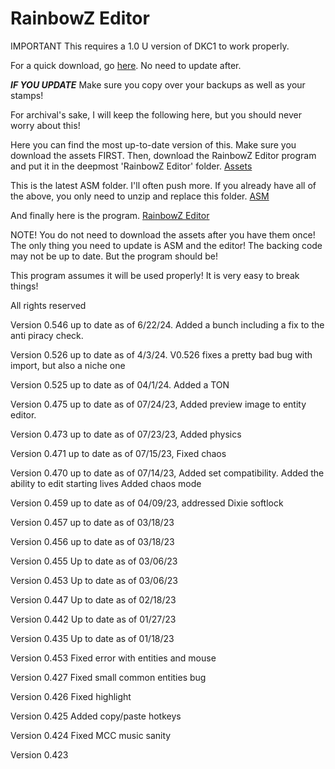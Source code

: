 # RainbowZ Editor
 
 IMPORTANT
 This requires a 1.0 U version of DKC1 to work properly.
 
 For a quick download, go [here](https://github.com/mike19283/RainbowZ-Editor/blob/main/RainbowZ%20Editor%20Quickstart.zip). No need to update after.

***IF YOU UPDATE***
Make sure you copy over your backups as well as your stamps!

 
For archival's sake, I will keep the following here, but you should never worry about this!



Here you can find the most up-to-date version of this. 
Make sure you download the assets FIRST. Then, download the RainbowZ Editor program and put it in the deepmost 'RainbowZ Editor' folder. 
[Assets](https://github.com/mike19283/RainbowZ-Editor/blob/main/RainbowZ_Editor_Assets.zip)

This is the latest ASM folder. I'll often push more. If you already have all of the above, you only need to unzip and replace this folder.
[ASM](https://github.com/mike19283/RainbowZ-Editor/blob/main/ASM.zip)

And finally here is the program.
[RainbowZ Editor](https://github.com/mike19283/RainbowZ-Editor/blob/main/RainbowZ%20Editor.exe)

NOTE!
You do not need to download the assets after you have them once! The only thing you need to update is ASM and the editor! The backing code may not be up to date. But the program should be!


This program assumes it will be used properly! It is very easy to break things!


All rights reserved

Version 0.546 up to date as of 6/22/24. Added a bunch including a fix to the anti piracy check.

Version 0.526 up to date as of 4/3/24. V0.526 fixes a pretty bad bug with import, but also a niche one

Version 0.525 up to date as of 04/1/24. Added a TON

Version 0.475 up to date as of 07/24/23, Added preview image to entity editor.

Version 0.473 up to date as of 07/23/23, Added physics

Version 0.471 up to date as of 07/15/23, Fixed chaos

Version 0.470 up to date as of 07/14/23, Added set compatibility.
Added the ability to edit starting lives
Added chaos mode

Version 0.459 up to date as of 04/09/23, addressed Dixie softlock

Version 0.457 up to date as of 03/18/23

Version 0.456 up to date as of 03/18/23

Version 0.455 Up to date as of 03/06/23

Version 0.453 Up to date as of 03/06/23

Version 0.447 Up to date as of 02/18/23

Version 0.442 Up to date as of 01/27/23

Version 0.435 Up to date as of 01/18/23

Version 0.453
Fixed error with entities and mouse

Version 0.427
Fixed small common entities bug

Version 0.426
Fixed highlight

Version 0.425
Added copy/paste hotkeys

Version 0.424
Fixed MCC music sanity

Version 0.423
